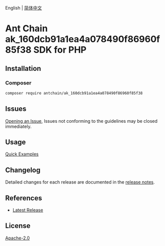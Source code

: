 English | [简体中文](README-CN.md)

# Ant Chain ak_160dcb91a1ea4a078490f86960f85f38 SDK for PHP

## Installation

### Composer

```bash
composer require antchain/ak_160dcb91a1ea4a078490f86960f85f38
```

## Issues

[Opening an Issue](https://github.com/alipay/antchain-openapi-prod-sdk/issues/new), Issues not conforming to the guidelines may be closed immediately.

## Usage

[Quick Examples](https://github.com/alipay/antchain-openapi-prod-sdk/blob/master/docs/0-Examples-EN.md#quick-examples)

## Changelog

Detailed changes for each release are documented in the [release notes](./ChangeLog.txt).

## References

* [Latest Release](https://github.com/antchain-openapi-sdk-php)

## License

[Apache-2.0](http://www.apache.org/licenses/LICENSE-2.0)
